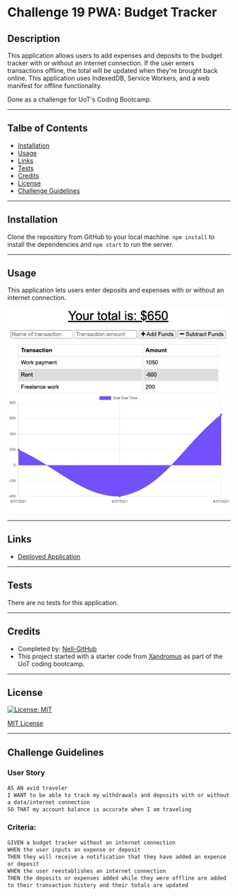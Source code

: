 # Challenge 19 PWA: Budget Tracker

## Description
This application allows users to add expenses and deposits to the budget tracker with or without an internet connection. If the user enters transactions offline, the total will be updated when they're brought back online. This application uses IndexedDB, Service Workers, and a web manifest for offline functionality. 

Done as a challenge for UoT's Coding Bootcamp.
___

## Talbe of Contents
* [Installation](#installation)
* [Usage](#usage)
* [Links](#links)
* [Tests](#tests)
* [Credits](#credits)
* [License](#license)
* [Challenge Guidelines](#challenge-guidelines)
___

## Installation
Clone the repository from GitHub to your local machine. `npm install` to install the dependencies and `npm start` to run the server.
___

## Usage
This application lets users enter deposits and expenses with or without an internet connection.

![screenshotHere](ch19_screenshot.png)
___

## Links
* [Deployed Application](https://tranquil-sea-72490.herokuapp.com/)
___

## Tests
There are no tests for this application.
___

## Credits
* Completed by: [Nell-GitHub](https://github.com/ShannonNell)
* This project started with a starter code from [Xandromus](https://github.com/coding-boot-camp/symmetrical-bassoon) as part of the UoT coding bootcamp.
___

## License
[![License: MIT](https://img.shields.io/badge/License-MIT-yellow.svg)](https://opensource.org/licenses/MIT)

[MIT License](https://choosealicense.com/licenses/mit/)    
___

## Challenge Guidelines
### User Story
```
AS AN avid traveler
I WANT to be able to track my withdrawals and deposits with or without a data/internet connection
SO THAT my account balance is accurate when I am traveling 
```

### Criteria: 
```
GIVEN a budget tracker without an internet connection
WHEN the user inputs an expense or deposit
THEN they will receive a notification that they have added an expense or deposit
WHEN the user reestablishes an internet connection
THEN the deposits or expenses added while they were offline are added to their transaction history and their totals are updated
```